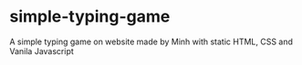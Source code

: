 # simple-typing-game
A simple typing game on website made by Minh with static HTML, CSS and Vanila Javascript
